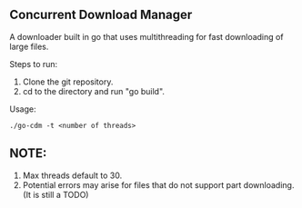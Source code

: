 ## Concurrent Download Manager

A downloader built in go that uses multithreading for fast downloading of large files.

Steps to run:

1. Clone the git repository.
2. cd to the directory and run "go build".

Usage:

`./go-cdm -t <number of threads>`

## NOTE:

1. Max threads default to 30.
2. Potential errors may arise for files that do not support part downloading. (It is still a TODO)
